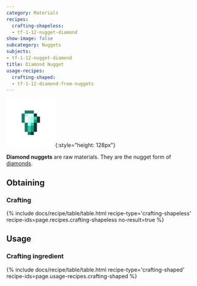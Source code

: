 ```yaml
---
category: Materials
recipes:
  crafting-shapeless:
  - tf-1-12-nugget-diamond
show-image: false
subcategory: Nuggets
subjects:
- tf-1-12-nugget-diamond
title: Diamond Nugget
usage-recipes:
  crafting-shaped:
  - tf-1-12-diamond-from-nuggets
---
```


![Diamond nugget](/assets/images/docs/1.12/thermal-foundation/nugget-diamond.png){:style="height: 128px"}


**Diamond nuggets** are raw materials. They are the nugget form of
[diamonds](https://minecraft.gamepedia.com/Diamond).


Obtaining
---------

### Crafting
{% include docs/recipe/table/table.html recipe-type='crafting-shapeless' recipe-ids=page.recipes.crafting-shapeless no-result=true %}


Usage
-----

### Crafting ingredient
{% include docs/recipe/table/table.html recipe-type='crafting-shaped' recipe-ids=page.usage-recipes.crafting-shaped %}
